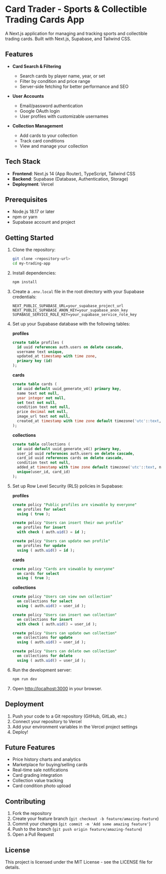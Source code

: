 # Card Trader - Sports & Collectible Trading Cards App

A Next.js application for managing and tracking sports and collectible trading cards. Built with Next.js, Supabase, and Tailwind CSS.

## Features

- **Card Search & Filtering**
  - Search cards by player name, year, or set
  - Filter by condition and price range
  - Server-side fetching for better performance and SEO

- **User Accounts**
  - Email/password authentication
  - Google OAuth login
  - User profiles with customizable usernames

- **Collection Management**
  - Add cards to your collection
  - Track card conditions
  - View and manage your collection

## Tech Stack

- **Frontend**: Next.js 14 (App Router), TypeScript, Tailwind CSS
- **Backend**: Supabase (Database, Authentication, Storage)
- **Deployment**: Vercel

## Prerequisites

- Node.js 18.17 or later
- npm or yarn
- Supabase account and project

## Getting Started

1. Clone the repository:
   ```bash
   git clone <repository-url>
   cd my-trading-app
   ```

2. Install dependencies:
   ```bash
   npm install
   ```

3. Create a `.env.local` file in the root directory with your Supabase credentials:
   ```
   NEXT_PUBLIC_SUPABASE_URL=your_supabase_project_url
   NEXT_PUBLIC_SUPABASE_ANON_KEY=your_supabase_anon_key
   SUPABASE_SERVICE_ROLE_KEY=your_supabase_service_role_key
   ```

4. Set up your Supabase database with the following tables:

   **profiles**
   ```sql
   create table profiles (
     id uuid references auth.users on delete cascade,
     username text unique,
     updated_at timestamp with time zone,
     primary key (id)
   );
   ```

   **cards**
   ```sql
   create table cards (
     id uuid default uuid_generate_v4() primary key,
     name text not null,
     year integer not null,
     set text not null,
     condition text not null,
     price decimal not null,
     image_url text not null,
     created_at timestamp with time zone default timezone('utc'::text, now())
   );
   ```

   **collections**
   ```sql
   create table collections (
     id uuid default uuid_generate_v4() primary key,
     user_id uuid references auth.users on delete cascade,
     card_id uuid references cards on delete cascade,
     condition text not null,
     added_at timestamp with time zone default timezone('utc'::text, now()),
     unique(user_id, card_id)
   );
   ```

5. Set up Row Level Security (RLS) policies in Supabase:

   **profiles**
   ```sql
   create policy "Public profiles are viewable by everyone"
     on profiles for select
     using ( true );

   create policy "Users can insert their own profile"
     on profiles for insert
     with check ( auth.uid() = id );

   create policy "Users can update own profile"
     on profiles for update
     using ( auth.uid() = id );
   ```

   **cards**
   ```sql
   create policy "Cards are viewable by everyone"
     on cards for select
     using ( true );
   ```

   **collections**
   ```sql
   create policy "Users can view own collection"
     on collections for select
     using ( auth.uid() = user_id );

   create policy "Users can insert own collection"
     on collections for insert
     with check ( auth.uid() = user_id );

   create policy "Users can update own collection"
     on collections for update
     using ( auth.uid() = user_id );

   create policy "Users can delete own collection"
     on collections for delete
     using ( auth.uid() = user_id );
   ```

6. Run the development server:
   ```bash
   npm run dev
   ```

7. Open [http://localhost:3000](http://localhost:3000) in your browser.

## Deployment

1. Push your code to a Git repository (GitHub, GitLab, etc.)
2. Connect your repository to Vercel
3. Add your environment variables in the Vercel project settings
4. Deploy!

## Future Features

- Price history charts and analytics
- Marketplace for buying/selling cards
- Real-time sale notifications
- Card grading integration
- Collection value tracking
- Card condition photo upload

## Contributing

1. Fork the repository
2. Create your feature branch (`git checkout -b feature/amazing-feature`)
3. Commit your changes (`git commit -m 'Add some amazing feature'`)
4. Push to the branch (`git push origin feature/amazing-feature`)
5. Open a Pull Request

## License

This project is licensed under the MIT License - see the LICENSE file for details.
